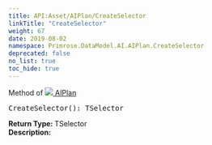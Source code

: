 ```yaml
---
title: API:Asset/AIPlan/CreateSelector
linkTitle: "CreateSelector"
weight: 67
date: 2019-08-02
namespace: Primrose.DataModel.AI.AIPlan.CreateSelector
deprecated: false
no_list: true
toc_hide: true
---
```

Method of <a href="/docs/api-reference/Class/AIPlan"><img src="/icons/silk/default.png"/>&nbsp;AIPlan</a>
<pre class="method-declaration">
CreateSelector(): <span class="type">TSelector</span></pre>
<b>Return Type: </b>
<span class="type">TSelector</span>
<br/>
<b>Description: </b>
